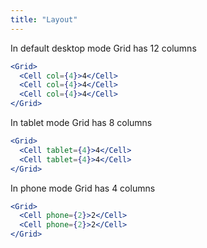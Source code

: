 ```yaml
---
title: "Layout"
---
```


In default desktop mode Grid has 12 columns
```jsx
<Grid>
  <Cell col={4}>4</Cell>
  <Cell col={4}>4</Cell>
  <Cell col={4}>4</Cell>
</Grid>
```

In tablet mode Grid has 8 columns
```jsx
<Grid>
  <Cell tablet={4}>4</Cell>
  <Cell tablet={4}>4</Cell>
</Grid>
```

In phone mode Grid has 4 columns
```jsx
<Grid>
  <Cell phone={2}>2</Cell>
  <Cell phone={2}>2</Cell>
</Grid>
```
